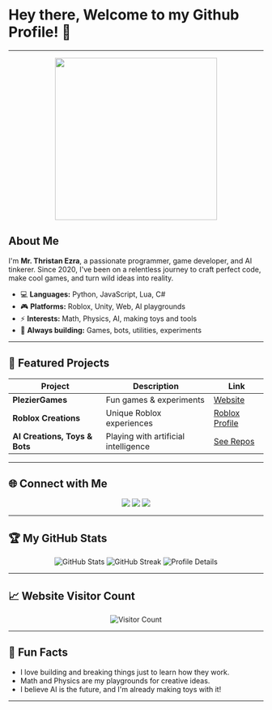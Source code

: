 <!-- Profile Header -->

<h1>Hey there, Welcome to my Github Profile! 👋</h1>

---

<p align="center">
  <img src="https://tenor.com/view/pengu-pudgy-penguin-pudgypenguins-phone-gif-2245553620253111296" width="320"/>
</p>

## About Me

I'm **Mr. Thristan Ezra**, a passionate programmer, game developer, and AI tinkerer. Since 2020, I've been on a relentless journey to craft perfect code, make cool games, and turn wild ideas into reality.

- 💻 **Languages:** Python, JavaScript, Lua, C#
- 🎮 **Platforms:** Roblox, Unity, Web, AI playgrounds
- ⚡ **Interests:** Math, Physics, AI, making toys and tools
- 🧩 **Always building:** Games, bots, utilities, experiments

---

## 🚀 Featured Projects

| Project                  | Description                         | Link                         |
|--------------------------|-------------------------------------|------------------------------|
| **PlezierGames**         | Fun games & experiments             | [Website](https://pleziergames.com) |
| **Roblox Creations**     | Unique Roblox experiences           | [Roblox Profile](https://www.roblox.com/users/1867265111/profile) |
| **AI Creations, Toys & Bots**       | Playing with artificial intelligence| [See Repos](https://github.com/mrthristanezra?tab=repositories) |

---

## 🌐 Connect with Me

<p align="center">
  <a href="https://twitter.com/thristanezra"><img src="https://img.shields.io/badge/Twitter-1DA1F2?style=for-the-badge&logo=twitter&logoColor=white"></a>
  <a href="https://discord.com/users/444444444444"><img src="https://img.shields.io/badge/Discord-5865F2?style=for-the-badge&logo=discord&logoColor=white"></a>
  <a href="mailto:thristanezra@gmail.com"><img src="https://img.shields.io/badge/Email-D14836?style=for-the-badge&logo=gmail&logoColor=white"></a>
</p>

---

## 🏆 My GitHub Stats

<p align="center">
  <img src="https://github-readme-stats.vercel.app/api?username=mrthristanezra&show_icons=true&theme=radical" alt="GitHub Stats" />
  <img src="https://github-readme-streak-stats.herokuapp.com?user=mrthristanezra&theme=radical&date_format=j%20M%5B%20Y%5D" alt="GitHub Streak" />
  <img src="https://github-profile-summary-cards.vercel.app/api/cards/profile-details?username=mrthristanezra&theme=radical" alt="Profile Details" />
</p>

---

## 📈 Website Visitor Count

<p align="center">
  <img src="https://visitor-badge.laobi.icu/badge?page_id=mrthristanezra.pleziergames" alt="Visitor Count" />
</p>

---

## 🎯 Fun Facts

- I love building and breaking things just to learn how they work.
- Math and Physics are my playgrounds for creative ideas.
- I believe AI is the future, and I'm already making toys with it!

---

<!---
mrthristanezra/mrthristanezra is a ✨ special ✨ repository because its `README.md` (this file) appears on your GitHub profile.
You can click the Preview link to take a look at your changes.
--->
